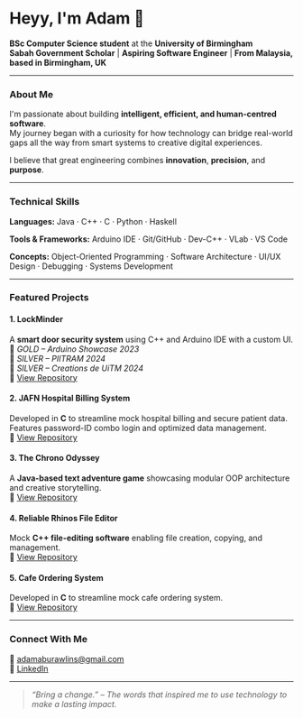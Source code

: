 # Heyy, I'm Adam 👋  
**BSc Computer Science student** at the **University of Birmingham**  
**Sabah Government Scholar** | **Aspiring Software Engineer** | **From Malaysia, based in Birmingham, UK**

---

### About Me  
I'm passionate about building **intelligent, efficient, and human-centred software**.  
My journey began with a curiosity for how technology can bridge real-world gaps all the way from smart systems to creative digital experiences.  

I believe that great engineering combines **innovation**, **precision**, and **purpose**.

---

### Technical Skills  
**Languages:** Java · C++ · C · Python · Haskell 

**Tools & Frameworks:** Arduino IDE · Git/GitHub · Dev-C++ · VLab · VS Code  

**Concepts:** Object-Oriented Programming · Software Architecture · UI/UX Design · Debugging · Systems Development

---

### Featured Projects  

#### 1. LockMinder  
A **smart door security system** using C++ and Arduino IDE with a custom UI.  
🏅 *GOLD – Arduino Showcase 2023*  
🏅 *SILVER – PIITRAM 2024*  
🏅 *SILVER – Creations de UiTM 2024*  
🔗 [View Repository](https://github.com/admrwlns/LockMinder)  

#### 2. JAFN Hospital Billing System  
Developed in **C** to streamline mock hospital billing and secure patient data.  
Features password-ID combo login and optimized data management.  
🔗 [View Repository](https://github.com/admrwlns/JAFN-Hosptal-Billing-System)  

#### 3. The Chrono Odyssey  
A **Java-based text adventure game** showcasing modular OOP architecture and creative storytelling.  
🔗 [View Repository](#)  

#### 4. Reliable Rhinos File Editor  
Mock **C++ file-editing software** enabling file creation, copying, and management.  
🔗 [View Repository](https://github.com/admrwlns/Reliable-Rhinos-File-Editing-Software)  

#### 5. Cafe Ordering System
Developed in **C** to streamline mock cafe ordering system.    
🔗 [View Repository](https://github.com/admrwlns/Cafe-Ordering-System)  

---

### Connect With Me  
📧 [adamaburawlins@gmail.com](mailto:adamaburawlins@gmail.com)  
🔗 [LinkedIn](https://www.linkedin.com/in/admrwlns2024)  

---

> *“Bring a change.” – The words that inspired me to use technology to make a lasting impact.*
